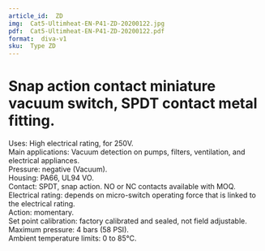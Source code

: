 ```yaml
---
article_id:  ZD
img:  Cat5-Ultimheat-EN-P41-ZD-20200122.jpg
pdf:  Cat5-Ultimheat-EN-P41-ZD-20200122.pdf
format:  diva-v1
sku:  Type ZD
---
```


# Snap action contact miniature vacuum switch, SPDT contact metal fitting.

Uses: High electrical rating, for 250V.  
Main applications: Vacuum detection on pumps, filters, ventilation, and electrical appliances.  
Pressure: negative (Vacuum).  
Housing: PA66, UL94 VO.  
Contact: SPDT, snap action. NO or NC contacts available with MOQ.  
Electrical rating: depends on micro-switch operating force that is linked to the electrical rating.  
Action: momentary.  
Set point calibration: factory calibrated and sealed, not field adjustable.  
Maximum pressure: 4 bars (58 PSI).  
Ambient temperature limits: 0 to 85°C.  
